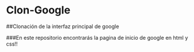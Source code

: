 # Clon-Google
##Clonación de la interfaz principal de google

###En este repositorio encontrarás la pagina de inicio de google en html y css!!
